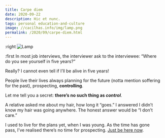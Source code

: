 ```yaml
---
title: Carpe diem
date: 2020-09-22
description: Hic et nunc.
tags: personal education-and-culture
image: //cacilhas.info/img/lamp.png
permalink: /2020/09/carpe-diem.html
---
```

[image]: {{{image}}}
[Just be here now]: https://www.youtube.com/watch?v=0kQWAqjFJS0

:right ![Lamp][image]

:first In most job interviews, the interviewer ask to the interviewee:
“Where do you see yourself in five years?”

Really? I cannot even tell if I’ll be alive in five years!

People live their lives always planning for the future (notta mention soffering
for the past), prospecting, **controlling**.

Let me tell you a secret: **there’s no such thing as *control***.

A relative asked me about my hair, how long it “goes.” I answered I didn’t know
my hair was going anywhere. The honest answer would be “I don’t care.”

I used to live for the plans yet, when I was young. As the time has gone pass,
I’ve realised there’s no time for prospecting.
[Just be here now][].
